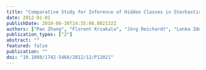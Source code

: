 ```yaml
---
title: "Comparative Study for Inference of Hidden Classes in Stochastic Block Models"
date: 2012-01-01
publishDate: 2019-06-30T14:35:06.082132Z
authors: ["Pan Zhang", "Florent Krzakala", "Jörg Reichardt", "Lenka Zdeborová"]
publication_types: ["2"]
abstract: ""
featured: false
publication: ""
doi: "10.1088/1742-5468/2012/12/P12021"
---
```



